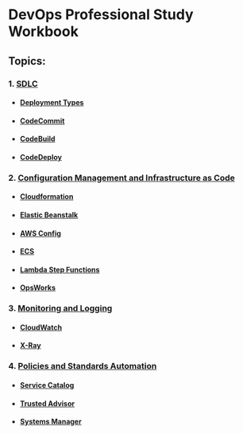 # DevOps Professional Study Workbook

## Topics:
### 1. [SDLC](/SDLC.md)
  - #### [Deployment Types](/SDLC.md#Deployment-Types)
  - #### [CodeCommit](/SDLC.md#CodeCommit)
  - #### [CodeBuild](/SDLC.md#CodeBuild)
  - #### [CodeDeploy](/SDLC.md#CodeDeploy)
### 2. [Configuration Management and Infrastructure as Code](/ConfigInfrastructure.md)
  - #### [Cloudformation](/ConfigInfrastructure.md#Cloudformation)
  - #### [Elastic Beanstalk](/ConfigInfrastructure.md#Elastic-Beanstalk)
  - #### [AWS Config](/ConfigInfrastructure.md#AWS-config)
  - #### [ECS](/ConfigInfrastructure.md#ECS)
  - #### [Lambda Step Functions](/ConfigInfrastructure.md#Lambda-Step-Functions)
  - #### [OpsWorks](/ConfigInfrastructure.md#OpsWorks)

### 3. [Monitoring and Logging](/MonitoringLogging.md)
  - #### [CloudWatch](/MonitoringLogging.md#CloudWatch)
  - #### [X-Ray](/MonitoringLogging.md#X-Ray)

### 4. [Policies and Standards Automation](/Policies.md)
  - #### [Service Catalog](/Policies.md#Service-Catalog)
  - #### [Trusted Advisor](/Policies.md#Trusted-Advisor)
  - #### [Systems Manager](/Policies.md#Systems-Manager)

